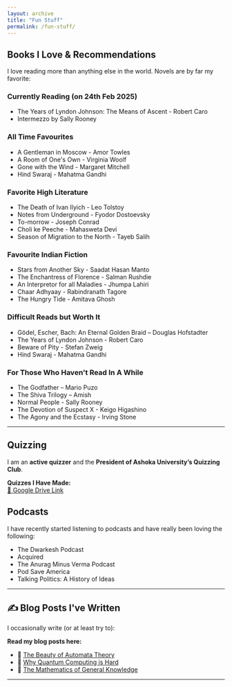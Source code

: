```yaml
---
layout: archive
title: "Fun Stuff"
permalink: /fun-stuff/
---
```

## Books I Love & Recommendations
I love reading more than anything else in the world. Novels are by far my favorite:

### Currently Reading (on 24th Feb 2025)
- The Years of Lyndon Johnson: The Means of Ascent - Robert Caro
- Intermezzo by Sally Rooney


### All Time Favourites
- A Gentleman in Moscow - Amor Towles
- A Room of One's Own - Virginia Woolf
- Gone with the Wind - Margaret Mitchell
- Hind Swaraj - Mahatma Gandhi

### Favorite High Literature 
- The Death of Ivan Ilyich - Leo Tolstoy
- Notes from Underground - Fyodor Dostoevsky
- To-morrow - Joseph Conrad
- Choli ke Peeche - Mahasweta Devi
- Season of Migration to the North - Tayeb Salih

### Favourite Indian Fiction
- Stars from Another Sky - Saadat Hasan Manto
- The Enchantress of Florence - Salman Rushdie
- An Interpretor for all Maladies - Jhumpa Lahiri
- Chaar Adhyaay - Rabindranath Tagore
- The Hungry Tide - Amitava Ghosh

### Difficult Reads but Worth It
- Gödel, Escher, Bach: An Eternal Golden Braid – Douglas Hofstadter
- The Years of Lyndon Johnson - Robert Caro
- Beware of Pity - Stefan Zweig
- Hind Swaraj - Mahatma Gandhi

### For Those Who Haven't Read In A While
- The Godfather – Mario Puzo
- The Shiva Trilogy – Amish
- Normal People - Sally Rooney
- The Devotion of Suspect X - Keigo Higashino
- The Agony and the Ecstasy - Irving Stone

---

## Quizzing
I am an **active quizzer** and the **President of Ashoka University’s Quizzing Club**.

**Quizzes I Have Made:**  
[🔗 Google Drive Link](https://your-google-drive-link-here)


## Podcasts

I have recently started listening to podcasts and have really been loving the following:

- The Dwarkesh Podcast
- Acquired
- The Anurag Minus Verma Podcast
- Pod Save America
- Talking Politics: A History of Ideas


---

## ✍️ Blog Posts I've Written
I occasionally write (or at least try to):

**Read my blog posts here:**
- 📝 [The Beauty of Automata Theory](https://your-blog-link-1.com)
- 📝 [Why Quantum Computing is Hard](https://your-blog-link-2.com)
- 📝 [The Mathematics of General Knowledge](https://your-blog-link-3.com)

---
